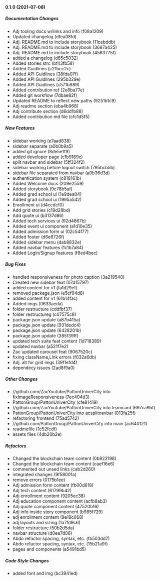 #### 0.1.0 (2021-07-08)

##### Documentation Changes

*  Adj tooling docs w/links and info (f08a1209)
*  Updated changelog (dfea08fd)
*  Adj. README.md to include storybook (11cebddb)
*  Adj. README.md to include storybook (3687a425)
*  Adj. README.md to include storybook (4563775f)
*  added a changelog (d65c5032)
*  Added stories strc (bf43fb58)
*  Added Guidlines (c21bcc2c)
*  Added API Guidlines (38fda07f)
*  Added API Guidlines (295b329e)
*  Added API Guidlines (c571b989)
*  Added contribution ref (2e8ba77e)
*  Added git workflow (7dbae82f)
*  Updated README to reflect new paths (9251b1c9)
*  Adj readme section (eba4b968)
*  Adj contribute section (d6dd1b88)
*  Added contribution md file (cfc1d5f5)

##### New Features

*  sidebar working (e7aad838)
*  sidebar separate (a0b0b9a5)
*  added git ignore (8de5e1f9)
*  added developer page (c1b9169c)
*  split navbar and sidebar (5ff324f2)
*  sidebar working before logout switch (795bcb5b)
*  sidebar file separated from navbar (a0b36d3d)
*  authentication system (c818161b)
*  Added Welcome docs (209e2559)
*  Added storybook (9c78b5af)
*  Added grad school ui (1e9dea04)
*  Added grad school ui (1995a542)
*  Enrollment ui (d4ccdcf0)
*  Add grid stories (c19d28bd)
*  Add quote ui (b3137d86)
*  Added tech services ui (92d4867b)
*  Added event ui component (a1d10e35)
*  Added admission form ui (02c54f77)
*  Added footer (d6e6726f)
*  Added sidebar menu (dab8832e)
*  Added navbar features (1c1b7a84)
*  Added Login/Signup features (f8ed4bec)

##### Bug Fixes

*  handled responsiveness for photo caption (3a219540)
*  Created new sidebar feat (07d15797)
*  added content for v1 (fa1d29ef)
*  removed package.json (e5cf94d8)
*  added content for v1 (61b14fac)
*  Added imgs (0633aeda)
*  folder restructure (cddfbf37)
*  folder restructureg (c07575c8)
*  package.json update (a87b415a)
*  package.json update (931dedc4)
*  package.json update (6428201b)
*  package.json update (385f39ff)
*  updated tech suite feat content (1d718389)
*  updated navbar (a521f7e2)
*  Zac updated carousel feat (9067520c)
*  fixing className,Link errors (f032a6db)
*  Adj. alt for grid imgs (39f1efd4)
*  dependecy issues (2ad8f9a0)

##### Other Changes

* //github.com/ZacYoutube/PattonUniverCity into fixImageResponsiveness (7ec404d3)
* PattonGroup/PattonUniverCity (cfe81419)
* //github.com/ZacYoutube/PattonUniverCity into teamcard (697ca9bf)
* PattonGroup/PattonUniverCity into acsplitnavbar (013fa25f)
*  refactoring frontend (75ad5742)
* //github.com/PattonGroup/PattonUniverCity into main (ac640121)
*  readmefile (1c52fcdf)
*  assets files (4db20b2e)

##### Refactors

*  Changed the blockchain team content (0b922198)
*  Changed the blockchain team content (caef16e6)
*  commented out unsed links (cab2d260)
*  integrated changes (9f58001a)
*  remove errors (0175b1ee)
*  Adj admission form content (fb00d618)
*  Adj tech content (61799b42)
*  Adj enrollment content (9205ec38)
*  Adj education component content (acfb8ab3)
*  Adj quote component content (47520b16)
*  Adj info inside story component (b985f729)
*  adj enrollment content (9e19c668)
*  adj layouts and sizing (1a7fd9c6)
*  folder restructure (50b2d5da)
*  navbar structure (d0ee7d06)
*  Abdo refactor spacing, syntax, etc. (fb503dd7)
*  Abdo refactor spacing, syntax, etc. (15b21a9f)
*  pages and components (a5491bd5)

##### Code Style Changes

*  added font and img (bc3941ed)

